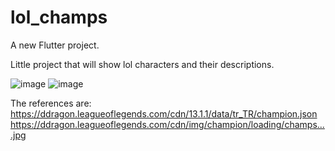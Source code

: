 # lol_champs

A new Flutter project.

Little project that will show lol characters and their descriptions.

![image](https://user-images.githubusercontent.com/93447954/223549871-c301f35b-29bd-4fb4-9a2b-aabf204cd13f.png)
![image](https://user-images.githubusercontent.com/93447954/224493959-4cf6a6f0-676c-44a3-8cb5-a9c996257caf.png)

The references are:
https://ddragon.leagueoflegends.com/cdn/13.1.1/data/tr_TR/champion.json
https://ddragon.leagueoflegends.com/cdn/img/champion/loading/champs....jpg
